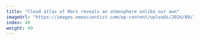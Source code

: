 ```yaml
---
title: "Cloud atlas of Mars reveals an atmosphere unlike our own"
imageUrl: "https://images.newscientist.com/wp-content/uploads/2024/09/10100456/SEI_220930493.jpg?width=788"
index: 49
weight: 49
---
```

